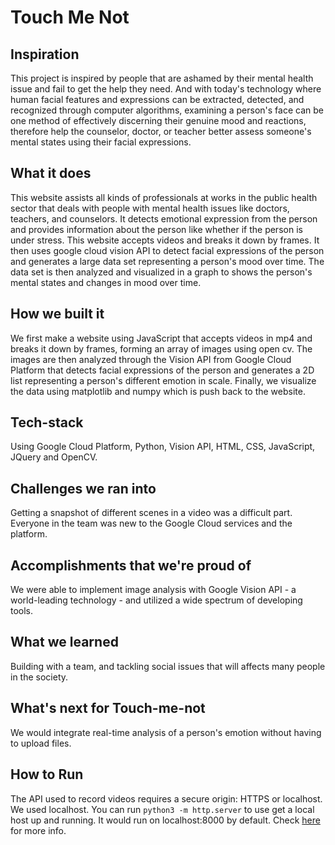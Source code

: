 # Touch Me Not

## Inspiration

This project is inspired by people that are ashamed by their mental health issue and fail to get the help they need. And with today's technology where human facial features and expressions can be extracted, detected, and recognized through computer algorithms, examining a person's face can be one method of effectively discerning their genuine mood and reactions, therefore help the counselor, doctor, or teacher better assess someone's mental states using their facial expressions.

## What it does

This website assists all kinds of professionals at works in the public health sector that deals with people with mental health issues like doctors, teachers, and counselors. It detects emotional expression from the person and provides information about the person like whether if the person is under stress. This website accepts videos and breaks it down by frames. It then uses google cloud vision API to detect facial expressions of the person and generates a large data set representing a person's mood over time. The data set is then analyzed and visualized in a graph to shows the person's mental states and changes in mood over time.

## How we built it

We first make a website using JavaScript that accepts videos in mp4 and breaks it down by frames, forming an array of images using open cv. The images are then analyzed through the Vision API from Google Cloud Platform that detects facial expressions of the person and generates a 2D list representing a person's different emotion in scale. Finally, we visualize the data using matplotlib and numpy which is push back to the website.

## Tech-stack

Using Google Cloud Platform, Python, Vision API, HTML, CSS, JavaScript, JQuery and OpenCV.

## Challenges we ran into

Getting a snapshot of different scenes in a video was a difficult part. Everyone in the team was new to the Google Cloud services and the platform.

## Accomplishments that we're proud of

We were able to implement image analysis with Google Vision API - a world-leading technology - and utilized a wide spectrum of developing tools.

## What we learned

Building with a team, and tackling social issues that will affects many people in the society.

## What's next for Touch-me-not

We would integrate real-time analysis of a person's emotion without having to upload files.

## How to Run

The API used to record videos requires a secure origin: HTTPS or localhost. We used localhost. You can run `python3 -m http.server` to use get a local host up and running. It would run on localhost:8000 by default. Check [here](https://developer.mozilla.org/en-US/docs/Learn/Common_questions/set_up_a_local_testing_server) for more info.
